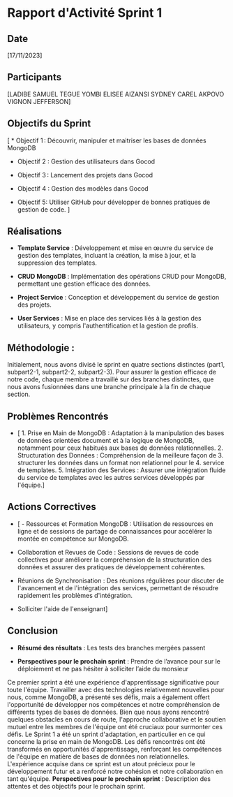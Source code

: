 # Rapport d'Activité Sprint 1

## Date
\[17/11/2023\]

## Participants
\[LADIBE SAMUEL
  TEGUE YOMBI ELISEE
  AIZANSI SYDNEY CAREL
  AKPOVO VIGNON JEFFERSON\]

## Objectifs du Sprint
\[  * Objectif 1 : Découvrir, manipuler et maitriser les bases de données MongoDB 
* Objectif 2 : Gestion des utilisateurs dans Gocod 

* Objectif 3 : Lancement des projets dans Gocod 

* Objectif 4 : Gestion des modèles dans Gocod

* Objectif 5: Utiliser GitHub pour développer de bonnes pratiques de gestion de code.
\]

## Réalisations

- **Template Service** : Développement et mise en œuvre du service de gestion des templates, incluant la création, la mise à jour, et la suppression des templates.

- **CRUD MongoDB** : Implémentation des opérations CRUD pour MongoDB, permettant une gestion efficace des données.

- **Project Service** : Conception et développement du service de gestion des projets.

- **User Services** : Mise en place des services liés à la gestion des utilisateurs, y compris l'authentification et la gestion de profils.

## Méthodologie :
Initialement, nous avons divisé le sprint en quatre sections distinctes (part1, subpart2-1, subpart2-2, subpart2-3). Pour assurer la gestion efficace de notre code, chaque membre a travaillé sur des branches distinctes, que nous avons fusionnées dans une branche principale à la fin de chaque section.

## Problèmes Rencontrés
- \[    1. Prise en Main de MongoDB : Adaptation à la manipulation des bases de données orientées document et à la logique de MongoDB, notamment pour ceux habitués aux bases de données relationnelles.
    2. Structuration des Données : Compréhension de la meilleure façon de
    3. structurer les données dans un format non relationnel pour le
    4. service de templates.
    5. Intégration des Services : Assurer une intégration fluide du service de templates avec les autres services développés par l'équipe.\]

## Actions Correctives
- \[    - Ressources et Formation MongoDB : Utilisation de ressources en ligne et de sessions de partage de connaissances pour accélérer la montée en compétence sur MongoDB.

- Collaboration et Revues de Code : Sessions de revues de code collectives pour améliorer la compréhension de la structuration des données et assurer des pratiques de développement cohérentes.

-  Réunions de Synchronisation : Des réunions régulières pour discuter de l'avancement et de l'intégration des services, permettant de résoudre rapidement les problèmes d'intégration.

- Solliciter l'aide de l'enseignant\]

## Conclusion

- **Résumé des résultats** : Les tests des branches mergées passent  

- **Perspectives pour le prochain sprint** : Prendre de l’avance pour sur le déploiement et ne pas hésiter à solliciter l’aide du monsieur  

Ce premier sprint a été une expérience d'apprentissage significative pour toute l'équipe. Travailler avec des technologies relativement nouvelles pour nous, comme MongoDB, a présenté ses défis, mais a également offert l'opportunité de développer nos compétences et notre compréhension de différents types de bases de données. Bien que nous ayons rencontré quelques obstacles en cours de route, l'approche collaborative et le soutien mutuel entre les membres de l'équipe ont été cruciaux pour surmonter ces défis.
Le Sprint 1 a été un sprint d'adaptation, en particulier en ce qui concerne la prise en main de MongoDB. Les défis rencontrés ont été transformés en opportunités d'apprentissage, renforçant les compétences de l'équipe en matière de bases de données non relationnelles. L'expérience acquise dans ce sprint est un atout précieux pour le développement futur et a renforcé notre cohésion et notre collaboration en tant qu'équipe.
**Perspectives pour le prochain sprint** : Description des attentes et des objectifs pour le prochain sprint.

